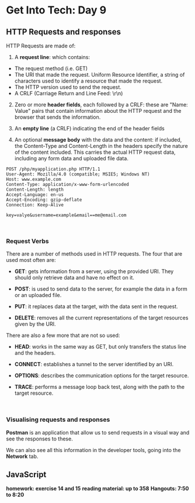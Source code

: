 # Get Into Tech: Day 9 #

## HTTP Requests and responses ##

HTTP Requests are made of:

1. A **request line**: which contains:
  - The request method (i.e. GET)
  - The URI that made the request. Uniform Resource Identifier, a string of characters used to identify a resource that made the request.
  - The HTTP version used to send the request.
  - A CRLF (Carriage Return and Line Feed: \r\n)

2. Zero or more **header fields**, each followed by a CRLF: these are "Name: Value" pairs that contain information about the HTTP request and the browser that sends the information.

3. An **empty line** (a CRLF) indicating the end of the header fields

4. An optional **message body** with the data and the content: if included, the Content-Type and Content-Length in the headers specify the nature of the content included. This carries the actual HTTP request data, including any form data and uploaded file data.

```
POST /php/myapplication.php HTTP/1.1
User-Agent: Mozilla/4.0 (compatible; MSIE5; Windows NT)
Host: www.example.com
Content-Type: application/x-www-form-urlencoded
Content-Length: length
Accept-Language: en-us
Accept-Encoding: gzip-deflate
Connection: Keep-Alive

key=valye&username=example&email==me@email.com
```
<br/>

### Request Verbs ###

There are a number of methods used in HTTP requests. The four that are used most often are:

- **GET**: gets information from a server, using the provided URI. They should only retrieve data and have no effect on it.

- **POST**: is used to send data to the server, for example the data in a form or an uploaded file.

- **PUT**: it replaces data at the target, with the data sent in the request.

- **DELETE**: removes all the current representations of the target resources given by the URI.


There are also a few more that are not so used:

- **HEAD**: works in the same way as GET, but only transfers the status line and the headers.

- **CONNECT**: establishes a tunnel to the server identified by an URI.

- **OPTIONS**: describes the communication options for the target resource.

- **TRACE**: performs a message loop back test, along with the path to the target resource.
<br/>


### Visualising requests and responses ###

**Postman** is an application that allow us to send requests in a visual way and see the responses to these.

We can also see all this information in the developer tools, going into the **Network** tab.
<br/>

## JavaScript ##



**homework: exercise 14 and 15**
**reading material: up to 358**
**Hangouts: 7:50 to 8:20**

